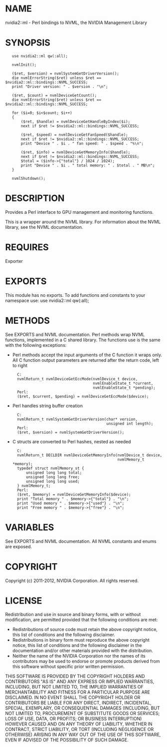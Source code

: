 # NAME

nvidia2::ml - Perl bindings to NVML, the NVIDIA Management Library

# SYNOPSIS

       use nvidia2::ml qw(:all);
    
       nvmlInit();
    
       ($ret, $version) = nvmlSystemGetDriverVersion();
       die nvmlErrorString($ret) unless $ret == $nvidia2::ml::bindings::NVML_SUCCESS;
       print "Driver version: " . $version . "\n";
    
       ($ret, $count) = nvmlDeviceGetCount();
       die nvmlErrorString($ret) unless $ret == $nvidia2::ml::bindings::NVML_SUCCESS;
    
       for ($i=0; $i<$count; $i++)
       {
           ($ret, $handle) = nvmlDeviceGetHandleByIndex($i);
           next if $ret != $nvidia2::ml::bindings::NVML_SUCCESS;
        
           ($ret, $speed) = nvmlDeviceGetFanSpeed($handle);
           next if $ret != $nvidia2::ml::bindings::NVML_SUCCESS;
           print "Device " . $i . " fan speed: " . $speed . "%\n";
        
           ($ret, $info) = nvmlDeviceGetMemoryInfo($handle);
           next if $ret != $nvidia2::ml::bindings::NVML_SUCCESS;
           $total = ($info->{"total"} / 1024 / 1024);
           print "Device " . $i . " total memory: " . $total . " MB\n";
       }
    
       nvmlShutdown();

# DESCRIPTION

Provides a Perl interface to GPU management and monitoring functions.

This is a wrapper around the NVML library.  For information about the NVML library, see the NVML documentation.

# REQUIRES

Exporter

# EXPORTS

This module has no exports.  To add functions and constants to your namespace use:
use nvidia2::ml qw(:all);

# METHODS

See EXPORTS and NVML documentation.  Perl methods wrap NVML functions, implemented in a C shared library.  The functions use is the same with the following exceptions:

- Perl methods accept the input arguments of the C function it wraps only.  All C function output parameters are returned after the return code, left to right

        C:
        nvmlReturn_t nvmlDeviceGetEccMode(nvmlDevice_t device,
                                          nvmlEnableState_t *current,
                                          nvmlEnableState_t *pending);
        Perl:
        ($ret, $current, $pending) = nvmlDeviceGetEccMode($device); 

- Perl handles string buffer creation

        C:
        nvmlReturn_t nvmlSystemGetDriverVersion(char* version,
                                                unsigned int length);
        Perl:
        ($ret, $version) = nvmlSystemGetDriverVersion();

- C structs are converted to Perl hashes, nested as needed

        C:
        nvmlReturn_t DECLDIR nvmlDeviceGetMemoryInfo(nvmlDevice_t device,
                                                     nvmlMemory_t *memory);
        typedef struct nvmlMemory_st {
            unsigned long long total;
            unsigned long long free;
            unsigned long long used;
        } nvmlMemory_t;
        Perl:
        ($ret, $memory) = nvmlDeviceGetMemoryInfo($device);
        print "Total memory " . $memory->{"total"} . "\n";
        print "Used memory " . $memory->{"used"} . "\n";
        print "Free memory " . $memory->{"free"} . "\n";

# VARIABLES

See EXPORTS and NVML documentation.  All NVML constants and enums are exposed.

# COPYRIGHT

Copyright (c) 2011-2012, NVIDIA Corporation.  All rights reserved.

# LICENSE

Redistribution and use in source and binary forms, with or without modification, are permitted provided that the following conditions are met:

- Redistributions of source code must retain the above copyright notice, this list of conditions and the following disclaimer.
- Redistributions in binary form must reproduce the above copyright notice, this list of conditions and the following disclaimer in the documentation and/or other materials provided with the distribution.
- Neither the name of the NVIDIA Corporation nor the names of its contributors may be used to endorse or promote products derived from this software without specific prior written permission.

THIS SOFTWARE IS PROVIDED BY THE COPYRIGHT HOLDERS AND CONTRIBUTORS "AS IS" AND ANY EXPRESS OR IMPLIED WARRANTIES, INCLUDING, BUT NOT LIMITED TO, THE IMPLIED WARRANTIES OF MERCHANTABILITY AND FITNESS FOR A PARTICULAR PURPOSE ARE DISCLAIMED. IN NO EVENT SHALL THE COPYRIGHT HOLDER OR CONTRIBUTORS BE LIABLE FOR ANY DIRECT, INDIRECT, INCIDENTAL, SPECIAL, EXEMPLARY, OR CONSEQUENTIAL DAMAGES (INCLUDING, BUT NOT LIMITED TO, PROCUREMENT OF SUBSTITUTE GOODS OR SERVICES; LOSS OF USE, DATA, OR PROFITS; OR BUSINESS INTERRUPTION) HOWEVER CAUSED AND ON ANY THEORY OF LIABILITY, WHETHER IN CONTRACT, STRICT LIABILITY, OR TORT (INCLUDING NEGLIGENCE OR OTHERWISE) ARISING IN ANY WAY OUT OF THE USE OF THIS SOFTWARE, EVEN IF ADVISED OF THE POSSIBILITY OF SUCH DAMAGE.
